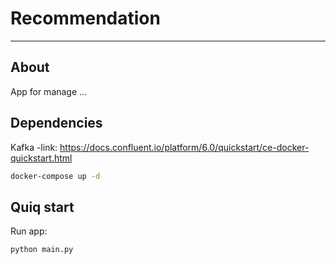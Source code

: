# Recommendation

---
## About
App for manage ...

## Dependencies

Kafka
  -link: https://docs.confluent.io/platform/6.0/quickstart/ce-docker-quickstart.html
``` bash
docker-compose up -d
```

## Quiq start

Run app:
```bash
python main.py
```
